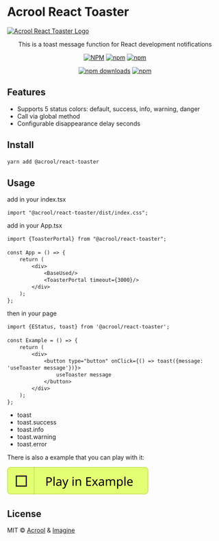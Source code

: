 # Acrool React Toaster

<a href="https://acrool-react-toaster.pages.dev/" title="Acrool React Toaster - This is a toast message function for React development notifications">
    <img src="https://acrool-react-toaster.pages.dev/og.webp" alt="Acrool React Toaster Logo"/>
</a>

<p align="center">
    This is a toast message function for React development notifications
</p>

<div align="center">

[![NPM](https://img.shields.io/npm/v/@acrool/react-toaster.svg?style=for-the-badge)](https://www.npmjs.com/package/@acrool/react-toaster)
[![npm](https://img.shields.io/bundlejs/size/@acrool/react-toaster?style=for-the-badge)](https://github.com/acrool/@acrool/react-toaster/blob/main/LICENSE)
[![npm](https://img.shields.io/npm/l/@acrool/react-toaster?style=for-the-badge)](https://github.com/acrool/react-toaster/blob/main/LICENSE)

[![npm downloads](https://img.shields.io/npm/dm/@acrool/react-toaster.svg?style=for-the-badge)](https://www.npmjs.com/package/@acrool/react-toaster)
[![npm](https://img.shields.io/npm/dt/@acrool/react-toaster.svg?style=for-the-badge)](https://www.npmjs.com/package/@acrool/react-toaster)

</div>




## Features

- Supports 5 status colors: default, success, info, warning, danger
- Call via global method
- Configurable disappearance delay seconds

## Install

```bash
yarn add @acrool/react-toaster
```

## Usage

add in your index.tsx
```tst
import "@acrool/react-toaster/dist/index.css";
```

add in your App.tsx

```tsx
import {ToasterPortal} from "@acrool/react-toaster";

const App = () => {
    return (
        <div>
            <BaseUsed/>
            <ToasterPortal timeout={3000}/>
        </div>
    );
};
```

then in your page
```tsx
import {EStatus, toast} from '@acrool/react-toaster';

const Example = () => {
    return (
        <div>
            <button type="button" onClick={() => toast({message: 'useToaster message'})}>
                useToaster message
            </button>
        </div>
    );
};
```

- toast
- toast.success
- toast.info
- toast.warning
- toast.error


There is also a example that you can play with it:

[![Play react-editext-example](https://raw.githubusercontent.com/acrool/acrool-react-toaster/main/play-in-example-button.svg)](https://acrool-react-toaster.pages.dev)


## License

MIT © [Acrool](https://github.com/acrool) & [Imagine](https://github.com/imagine10255)
